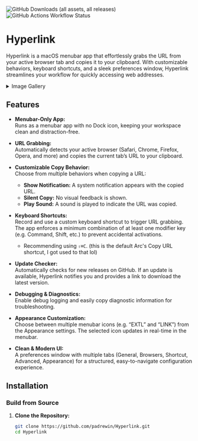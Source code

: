 ![GitHub Downloads (all assets, all releases)](https://img.shields.io/github/downloads/padrewin/Hyperlink/total?logo=files&logoColor=white&label=Downloads&color=green)
![GitHub Actions Workflow Status](https://img.shields.io/github/actions/workflow/status/padrewin/Hyperlink/xcode-build.yml?logo=GitHub&label=GitHub%20Build)

# Hyperlink

Hyperlink is a macOS menubar app that effortlessly grabs the URL from your active browser tab and copies it to your clipboard. With customizable behaviors, keyboard shortcuts, and a sleek preferences window, Hyperlink streamlines your workflow for quickly accessing web addresses.

<details>
  <summary>Image Gallery</summary>

https://github.com/user-attachments/assets/e94077d7-8b0b-453b-8c21-656d2c580738

![hyperlink-notification](https://github.com/user-attachments/assets/a76ce18f-da6f-4a6a-afe4-5473e14c6c61)
![hyperlink-settings](https://github.com/user-attachments/assets/67b42f55-3258-4c64-95fc-9999ad630687)
![hyperlink-browsers](https://github.com/user-attachments/assets/0e725d63-8d81-47a4-9ddf-9691218cfec9)
</details>

## Features

- **Menubar-Only App:**  
  Runs as a menubar app with no Dock icon, keeping your workspace clean and distraction-free.

- **URL Grabbing:**  
  Automatically detects your active browser (Safari, Chrome, Firefox, Opera, and more) and copies the current tab’s URL to your clipboard.

- **Customizable Copy Behavior:**  
  Choose from multiple behaviors when copying a URL:
  - **Show Notification:** A system notification appears with the copied URL.
  - **Silent Copy:** No visual feedback is shown.
  - **Play Sound:** A sound is played to indicate the URL was copied.

- **Keyboard Shortcuts:**  
  Record and use a custom keyboard shortcut to trigger URL grabbing. The app enforces a minimum combination of at least one modifier key (e.g. Command, Shift, etc.) to prevent accidental activations.
  - Recommending using `⇧⌘C`. (this is the default Arc's Copy URL shortcut, I got used to that lol)

- **Update Checker:**  
  Automatically checks for new releases on GitHub. If an update is available, Hyperlink notifies you and provides a link to download the latest version.

- **Debugging & Diagnostics:**  
  Enable debug logging and easily copy diagnostic information for troubleshooting.

- **Appearance Customization:**  
  Choose between multiple menubar icons (e.g. “EXTL” and “LINK”) from the Appearance settings. The selected icon updates in real-time in the menubar.

- **Clean & Modern UI:**  
  A preferences window with multiple tabs (General, Browsers, Shortcut, Advanced, Appearance) for a structured, easy-to-navigate configuration experience.

## Installation

### Build from Source

1. **Clone the Repository:**

   ```bash
   git clone https://github.com/padrewin/Hyperlink.git
   cd Hyperlink
